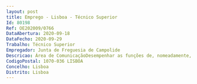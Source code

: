 ```yaml
--- 
layout: post
title: Emprego - Lisboa - Técnico Superior
Id: 80198
Ref: OE202009/0766
DataAbertura: 2020-09-18
DataFecho: 2020-09-29
Trabalho: Técnico Superior
Empregador: Junta de Freguesia de Campolide
Descricao: Área de ComunicaçãoDesempenhar as funções de, nomeadamente, colaborar na divulgação das atividades desenvolvidas, seja através de plataformas digitais ou em formato papel  garantir o desenvolvimento da conceção gráfica dos suportes de comunicação utilizados  garantir uma correcta utilização de todos os elementos gráficos institucionais nos vários suportes de comunicação, cumprindo as regras de utilização de material gráfico e logotipos referentes a entidades financiadoras e parceiras de cada projecto  assegurar a comunicação institucional com os meios de comunicação social  conceber e colaborar no desenvolvimento de campanhas de comunicação que visem divulgar as iniciativas promovidas  assegurar a existência de um registo com conteúdos noticiosos referentes às iniciativas desenvolvidas  registo e arquivo de imagem (vídeo e fotográfica) de todos os eventos iniciativas realizados  atualizar o conteúdo do site da autarquia e páginas de redes sociais da autarquia e dos projetos em causa  colaborar na elaboração de relatórios referentes aos projetos  exercer as demais funções, procedimentos, tarefas ou atribuições que lhe são cometidas por lei, regulamento, deliberação, despacho ou determinação superior.
CodigoPostal: 1070-036 LISBOA
Concelho: Lisboa
Distrito: Lisboa
--- 
```

